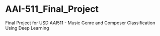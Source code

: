 # AAI-511_Final_Project
Final Project for USD AAI511 - Music Genre and Composer Classification Using Deep Learning
